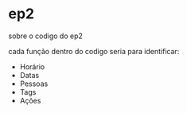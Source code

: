 # ep2

sobre o codigo do ep2 

cada função dentro do codigo seria para identificar:

- Horário
- Datas
- Pessoas
- Tags
- Ações